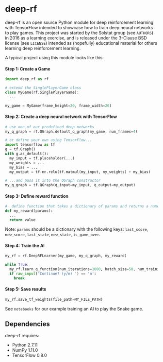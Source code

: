 # deep-rf

deep-rf is an open source Python module for deep reinforcement learning with TensorFlow intended to showcase how to train deep neural networks to play games.  This project was started by the Solstat group (see `AUTHORS`) in 2016 as a learning exercise, and is released under the 3-Clause BSD license (see `LICENSE`) intended as (hopefully) educational material for others learning deep reinforcement learning.       


A typical project using this module looks like this:

#### Step 1:  Create a Game
```python
import deep_rf as rf

# extend the SinglePlayerGame class
class MyGame(rf.SinglePlayerGame):
  ...

my_game = MyGame(frame_height=20, frame_width=20)
```

#### Step 2:  Create a deep neural network with TensorFlow
```python
# use one of our predefined deep networks
my_q_graph = rf.QGraph.default_q_graph(my_game, num_frames=4)
```

```python
# or define your own using TensorFlow...
import tensorflow as tf
g = tf.Graph()
with g.as_default():
  my_input = tf.placeholder(...)
  my_weights = ...
  my_bias = ...
  my_output = tf.nn.relu(tf.matmul(my_input, my_weights) + my_bias)

# ...and pass it into the QGraph constructor
my_q_graph = tf.QGraph(q_input=my_input, q_output=my_output)
```

#### Step 3:  Define reward function
```python
#  define function that takes a dictionary of params and returns a numerical value
def my_reward(params):
  ...
  return value
```

Note: `params` should be a dictionary with the following keys: `last_score`, `new_score`, `last_state`, `new_state`, `is_game_over`.


#### Step 4:  Train the AI
```python
my_rf = rf.DeepRFLearner(my_game, my_q_graph, my_reward)

while True:
  my_rf.learn_q_function(num_iterations=1000, batch_size=50, num_training_steps=10)
  if raw_input('Continue? (y/n) ') == 'n':
    break
```

#### Step 5:  Save results

```python
my_rf.save_tf_weights(file_path=MY_FILE_PATH)
```

See `notebooks` for our example training an AI to play the Snake game.

## Dependencies

deep-rf requires:

- Python 2.7.11
- NumPy 1.11.0
- TensorFlow 0.8.0 

